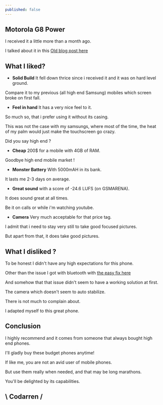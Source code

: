 ```yaml
---
published: false
---
```

## Motorola G8 Power

I received it a little more than a month ago.

I talked about it in this [Old blog post here](https://blog.codarren.com/Day29-Motorola_G8_power_first_impressions/)

## What I liked?
- **Solid Build** It fell down thrice since i received it and it was on hard level ground.

Compare it to my previous (all high end Samsung) mobiles which screen broke on first fall.

- **Feel in hand** It has a very nice feel to it.

So much so, that i prefer using it without its casing.

This was not the case with my samsungs, where most of the time, the heat of my palm would just make the touchscreen go crazy.

Did you say high end ?

- **Cheap** 200$ for a mobile with 4GB of RAM.

Goodbye high end mobile market !

- **Monster Battery** With 5000mAH in its bank.

It lasts me 2-3 days on average.

- **Great sound** with a score of -24.6 LUFS (on GSMARENA).

It does sound great at all times.

Be it on calls or while i'm watching youtube.

- **Camera** Very much acceptable for that price tag.

I admit that i need to stay very still to take good focused pictures.

But apart from that, it does take good pictures.

## What I disliked ?

To be honest I didn't have any high expectations for this phone.

Other than the issue I got with bluetooth with [the easy fix here](https://blog.codarren.com/Day34-Fixing_bluetooth_on_Motorola_G8_Power/)

And somehow that that issue didn't seem to have a working solution at first.

The camera which doesn't seem to auto stabilize.

There is not much to complain about.

I adapted myself to this great phone.

## Conclusion
I highly recommend and it comes from someone that always bought high end phones.

I'll gladly buy these budget phones anytime!

If like me, you are not an avid user of mobile phones.

But use them really when needed, and that may be long marathons.

You'll be delighted by its capabilities.

## \ Codarren /